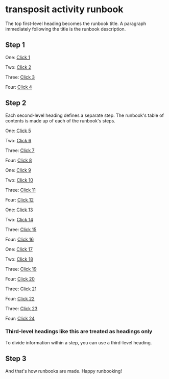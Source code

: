 # transposit activity runbook

The top first-level heading becomes the runbook title. A paragraph immediately following the title is the runbook description.

## Step 1

One:
[Click 1](https://console.monkey.transposit.com/mc/t/transposit/actions/workflow)

Two:
[Click 2](https://console.monkey.transposit.com/mc/t/transposit/actions/workflow)

Three:
[Click 3](https://console.monkey.transposit.com/mc/t/transposit/actions/workflow)

Four:
[Click 4](https://console.monkey.transposit.com/mc/t/transposit/actions/workflow)





## Step 2

Each second-level heading defines a separate step. The runbook's table of contents is made up of each of the runbook's steps.

One:
[Click 5](https://console.monkey.transposit.com/mc/t/transposit/actions/workflow)

Two:
[Click 6](https://console.monkey.transposit.com/mc/t/transposit/actions/workflow)

Three:
[Click 7](https://console.monkey.transposit.com/mc/t/transposit/actions/workflow)

Four:
[Click 8](https://console.monkey.transposit.com/mc/t/transposit/actions/workflow)

One:
[Click 9](https://console.monkey.transposit.com/mc/t/transposit/actions/workflow)

Two:
[Click 10](https://console.monkey.transposit.com/mc/t/transposit/actions/workflow)

Three:
[Click 11](https://console.monkey.transposit.com/mc/t/transposit/actions/workflow)

Four:
[Click 12](https://console.monkey.transposit.com/mc/t/transposit/actions/workflow)

One:
[Click 13](https://console.monkey.transposit.com/mc/t/transposit/actions/workflow)

Two:
[Click 14](https://console.monkey.transposit.com/mc/t/transposit/actions/workflow)

Three:
[Click 15](https://console.monkey.transposit.com/mc/t/transposit/actions/workflow)

Four:
[Click 16](https://console.monkey.transposit.com/mc/t/transposit/actions/workflow)

One:
[Click 17](https://console.monkey.transposit.com/mc/t/transposit/actions/workflow)

Two:
[Click 18](https://console.monkey.transposit.com/mc/t/transposit/actions/workflow)

Three:
[Click 19](https://console.monkey.transposit.com/mc/t/transposit/actions/workflow)

Four:
[Click 20](https://console.monkey.transposit.com/mc/t/transposit/actions/workflow)

Three:
[Click 21](https://console.monkey.transposit.com/mc/t/transposit/actions/workflow)

Four:
[Click 22](https://console.monkey.transposit.com/mc/t/transposit/actions/workflow)

Three:
[Click 23](https://console.monkey.transposit.com/mc/t/transposit/actions/workflow)

Four:
[Click 24](https://console.monkey.transposit.com/mc/t/transposit/actions/workflow)

### Third-level headings like this are treated as headings only

To divide information within a step, you can use a third-level heading.

## Step 3

And that's how runbooks are made. Happy runbooking!